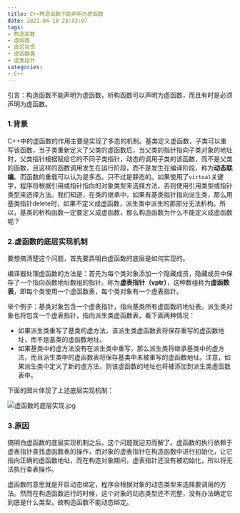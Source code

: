```yaml
---
title: C++构造函数不能声明为虚函数
date: 2021-04-18 23:43:07
tags:
- 构造函数
- 虚函数
- 底层实现
- 虚函数表
- 虚表指针
categories:
- C++
---
```


引言：构造函数不能声明为虚函数，析构函数可以声明为虚函数，而且有时是必须声明为虚函数。

<!--more-->

### 1.背景

C++中的虚函数的作用主要是实现了多态的机制。基类定义虚函数，子类可以重写该函数，当子类重新定义了父类的虚函数后，当父类的指针指向子类对象的地址时，父类指针根据赋给它的不同子类指针，动态的调用子类的该函数，而不是父类的函数，且这样的函数调用发生在运行阶段，而不是发生在编译阶段，称为**动态联编**。而函数的重载可以认为是多态，只不过是静态的。如果使用了`virtual`关键字，程序将根据引用或指针指向的对象类型来选择方法，否则使用引用类型或指针类型来选择方法。我们知道，在类的继承中，如果有基类指针指向派生类，那么用基类指针delete时，如果不定义成虚函数，派生类中派生的那部分无法析构。所以，基类的析构函数一定要定义成虚函数，那么构造函数为什么不能定义成虚函数呢？

### 2.虚函数的底层实现机制

要想搞清楚这个问题，首先要弄明白虚函数的底层是如何实现的。

编译器处理虚函数的方法是：首先为每个类对象添加一个隐藏成员，隐藏成员中保存了一个指向函数地址数组的指针。称为**虚表指针（vptr）**，这种数组称为**虚函数表**，即每个类使用一个虚函数表，每个类对象有一个虚表指针。

举个例子：基类对象包含一个虚表指针，指向基类所有虚函数的地址表。派生类对象也将包含一个虚表指针，指向派生类虚函数表，看下面两种情况：

- 如果派生类重写了基类的虚方法，该派生类虚函数表将保存重写的虚函数地址，而不是基类的虚函数地址。
- 如果基类中的虚方法没有在派生类中重写，那么派生类将继承基类中的虚方法，而且派生类中的虚函数表将保存基类中未被重写的虚函数地址。注意，如果派生类中定义了新的虚方法，则该虚函数的地址也将被添加到派生类虚函数表中。

下面的图片体现了上述底层实现机制：

![虚函数的底层实现.jpg](https://i.loli.net/2021/04/18/luwBIOtfY3r1EWy.png)

### 3.原因

搞明白虚函数的底层实现机制之后，这个问题就迎刃而解了。虚函数的执行依赖于虚表指针查找虚函数表的操作，而对象的虚表指针在构造函数中进行初始化，让它指向正确的虚函数地址，而在构造对象期间，虚表指针还没有被初始化，所以将无法执行查表操作。

虚函数的意思就是开启动态绑定，程序会根据对象的动态类型来选择要调用的方法。然而在构造函数运行的时候，这个对象的动态类型还不完整，没有办法确定它到底是什么类型，故构造函数不能动态绑定。